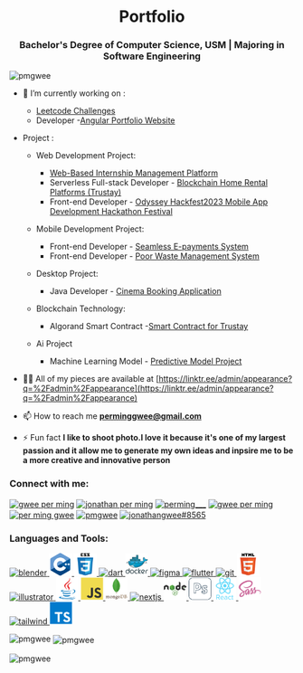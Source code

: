 <h1 align="center">Portfolio</h1>
<h3 align="center">Bachelor's Degree of Computer Science, USM | Majoring in Software Engineering</h3>

<p align="left"> <img src="https://komarev.com/ghpvc/?username=pmgwee&label=Profile%20views&color=0e75b6&style=flat" alt="pmgwee" /> </p>

- 🔭 I’m currently working on  :
  - [Leetcode Challenges](https://github.com/pmgwee/LeetCode-Challenge)
  - Developer -[Angular Portfolio Website]()

- Project :
  - Web Development Project:
    -  [Web-Based Internship Management Platform](https://github.com/limchinfeng/cat304-group38)
    - Serverless Full-stack Developer - [Blockchain Home Rental Platforms (Trustay)  ](https://github.com/limchinfeng/algohub-fronted)
    - Front-end Developer - [Odyssey Hackfest2023 Mobile App Development Hackathon Festival](https://github.com/PicadillyPica)

  - Mobile Development Project:
    - Front-end Developer - [Seamless E-payments System](https://github.com/pmgwee/payhack_12)
    - Front-end Developer - [Poor Waste Management System](https://github.com/pmgwee/Vhack_V007)

  - Desktop Project:
    - Java Developer - [Cinema Booking Application](https://github.com/pmgwee/CAT201_Project)
   
  - Blockchain Technology:
    - Algorand Smart Contract  -[Smart Contract for Trustay ](https://github.com/angelineqee/Trustay_smartcontract)
   
  - Ai Project
    - Machine Learning Model - [Predictive Model Project](https://github.com/pmgwee/CPC251-ML-DL-Project)

- 👨‍💻 All of my pieces are available at [https://linktr.ee/admin/appearance?q=%2Fadmin%2Fappearance](https://linktr.ee/admin/appearance?q=%2Fadmin%2Fappearance)

- 📫 How to reach me **perminggwee@gmail.com**

- ⚡ Fun fact **I like to shoot photo.I love it because it's one of my largest passion and it allow me to generate my own ideas and inpsire me to be a more creative and innovative person**

<h3 align="left">Connect with me:</h3>
<p align="left">
<a href="https://linkedin.com/in/gwee per ming" target="blank"><img align="center" src="https://raw.githubusercontent.com/rahuldkjain/github-profile-readme-generator/master/src/images/icons/Social/linked-in-alt.svg" alt="gwee per ming" height="30" width="40" /></a>
<a href="https://fb.com/jonathan per ming" target="blank"><img align="center" src="https://raw.githubusercontent.com/rahuldkjain/github-profile-readme-generator/master/src/images/icons/Social/facebook.svg" alt="jonathan per ming" height="30" width="40" /></a>
<a href="https://instagram.com/perming___" target="blank"><img align="center" src="https://raw.githubusercontent.com/rahuldkjain/github-profile-readme-generator/master/src/images/icons/Social/instagram.svg" alt="perming___" height="30" width="40" /></a>
<a href="https://www.behance.net/gwee per ming" target="blank"><img align="center" src="https://raw.githubusercontent.com/rahuldkjain/github-profile-readme-generator/master/src/images/icons/Social/behance.svg" alt="gwee per ming" height="30" width="40" /></a>
<a href="https://www.youtube.com/c/per ming gwee" target="blank"><img align="center" src="https://raw.githubusercontent.com/rahuldkjain/github-profile-readme-generator/master/src/images/icons/Social/youtube.svg" alt="per ming gwee" height="30" width="40" /></a>
<a href="https://www.leetcode.com/pmgwee" target="blank"><img align="center" src="https://raw.githubusercontent.com/rahuldkjain/github-profile-readme-generator/master/src/images/icons/Social/leet-code.svg" alt="pmgwee" height="30" width="40" /></a>
<a href="https://discord.gg/jonathangwee#8565" target="blank"><img align="center" src="https://raw.githubusercontent.com/rahuldkjain/github-profile-readme-generator/master/src/images/icons/Social/discord.svg" alt="jonathangwee#8565" height="30" width="40" /></a>
</p>

<h3 align="left">Languages and Tools:</h3>
<p align="left"> <a href="https://www.blender.org/" target="_blank" rel="noreferrer"> <img src="https://download.blender.org/branding/community/blender_community_badge_white.svg" alt="blender" width="40" height="40"/> </a> <a href="https://www.w3schools.com/cpp/" target="_blank" rel="noreferrer"> <img src="https://raw.githubusercontent.com/devicons/devicon/master/icons/cplusplus/cplusplus-original.svg" alt="cplusplus" width="40" height="40"/> </a> <a href="https://www.w3schools.com/css/" target="_blank" rel="noreferrer"> <img src="https://raw.githubusercontent.com/devicons/devicon/master/icons/css3/css3-original-wordmark.svg" alt="css3" width="40" height="40"/> </a> <a href="https://dart.dev" target="_blank" rel="noreferrer"> <img src="https://www.vectorlogo.zone/logos/dartlang/dartlang-icon.svg" alt="dart" width="40" height="40"/> </a> <a href="https://www.docker.com/" target="_blank" rel="noreferrer"> <img src="https://raw.githubusercontent.com/devicons/devicon/master/icons/docker/docker-original-wordmark.svg" alt="docker" width="40" height="40"/> </a> <a href="https://www.figma.com/" target="_blank" rel="noreferrer"> <img src="https://www.vectorlogo.zone/logos/figma/figma-icon.svg" alt="figma" width="40" height="40"/> </a> <a href="https://flutter.dev" target="_blank" rel="noreferrer"> <img src="https://www.vectorlogo.zone/logos/flutterio/flutterio-icon.svg" alt="flutter" width="40" height="40"/> </a> <a href="https://git-scm.com/" target="_blank" rel="noreferrer"> <img src="https://www.vectorlogo.zone/logos/git-scm/git-scm-icon.svg" alt="git" width="40" height="40"/> </a> <a href="https://www.w3.org/html/" target="_blank" rel="noreferrer"> <img src="https://raw.githubusercontent.com/devicons/devicon/master/icons/html5/html5-original-wordmark.svg" alt="html5" width="40" height="40"/> </a> <a href="https://www.adobe.com/in/products/illustrator.html" target="_blank" rel="noreferrer"> <img src="https://www.vectorlogo.zone/logos/adobe_illustrator/adobe_illustrator-icon.svg" alt="illustrator" width="40" height="40"/> </a> <a href="https://www.java.com" target="_blank" rel="noreferrer"> <img src="https://raw.githubusercontent.com/devicons/devicon/master/icons/java/java-original.svg" alt="java" width="40" height="40"/> </a> <a href="https://developer.mozilla.org/en-US/docs/Web/JavaScript" target="_blank" rel="noreferrer"> <img src="https://raw.githubusercontent.com/devicons/devicon/master/icons/javascript/javascript-original.svg" alt="javascript" width="40" height="40"/> </a> <a href="https://www.mongodb.com/" target="_blank" rel="noreferrer"> <img src="https://raw.githubusercontent.com/devicons/devicon/master/icons/mongodb/mongodb-original-wordmark.svg" alt="mongodb" width="40" height="40"/> </a> <a href="https://nextjs.org/" target="_blank" rel="noreferrer"> <img src="https://cdn.worldvectorlogo.com/logos/nextjs-2.svg" alt="nextjs" width="40" height="40"/> </a> <a href="https://nodejs.org" target="_blank" rel="noreferrer"> <img src="https://raw.githubusercontent.com/devicons/devicon/master/icons/nodejs/nodejs-original-wordmark.svg" alt="nodejs" width="40" height="40"/> </a> <a href="https://www.photoshop.com/en" target="_blank" rel="noreferrer"> <img src="https://raw.githubusercontent.com/devicons/devicon/master/icons/photoshop/photoshop-line.svg" alt="photoshop" width="40" height="40"/> </a> <a href="https://reactjs.org/" target="_blank" rel="noreferrer"> <img src="https://raw.githubusercontent.com/devicons/devicon/master/icons/react/react-original-wordmark.svg" alt="react" width="40" height="40"/> </a> <a href="https://sass-lang.com" target="_blank" rel="noreferrer"> <img src="https://raw.githubusercontent.com/devicons/devicon/master/icons/sass/sass-original.svg" alt="sass" width="40" height="40"/> </a> <a href="https://tailwindcss.com/" target="_blank" rel="noreferrer"> <img src="https://www.vectorlogo.zone/logos/tailwindcss/tailwindcss-icon.svg" alt="tailwind" width="40" height="40"/> </a> <a href="https://www.typescriptlang.org/" target="_blank" rel="noreferrer"> <img src="https://raw.githubusercontent.com/devicons/devicon/master/icons/typescript/typescript-original.svg" alt="typescript" width="40" height="40"/> </a> </p>

<p><img align="left" src="https://github-readme-stats.vercel.app/api/top-langs?username=pmgwee&show_icons=true&locale=en&layout=compact" alt="pmgwee" /></p>

<p>&nbsp;<img align="center" src="https://github-readme-stats.vercel.app/api?username=pmgwee&show_icons=true&locale=en" alt="pmgwee" /></p>

<p><img align="center" src="https://github-readme-streak-stats.herokuapp.com/?user=pmgwee&" alt="pmgwee" /></p>
